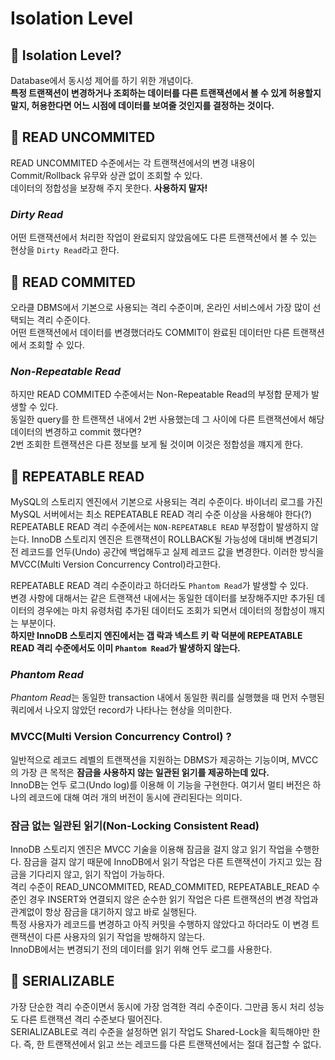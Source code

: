 # Isolation Level

## 📌 Isolation Level?

Database에서 동시성 제어를 하기 위한 개념이다.  
**특정 트랜잭션이 변경하거나 조회하는 데이터를 다른 트랜잭션에서 볼 수 있게 허용할지 말지, 허용한다면 어느 시점에 데이터를  보여줄 것인지를 결정하는 것이다.**


## 📌 READ UNCOMMITED

READ UNCOMMITED 수준에서는 각 트랜잭션에서의 변경 내용이 Commit/Rollback 유무와 상관 없이 조회할 수 있다.  
데이터의 정합성을 보장해 주지 못한다. **사용하지 말자!**

### *Dirty Read*
어떤 트랜잭션에서 처리한 작업이 완료되지 않았음에도 다른 트랜잭션에서 볼 수 있는 현상을 `Dirty Read`라고 한다.



## 📌 READ COMMITED

오라클 DBMS에서 기본으로 사용되는 격리 수준이며, 온라인 서비스에서 가장 많이 선택되는 격리 수준이다.  
어떤 트랜잭션에서 데이터를 변경했더라도 COMMIT이 완료된 데이터만 다른 트랜잭션에서 조회할 수 있다.  

### *Non-Repeatable Read*
하지만 READ COMMITED 수준에서는 Non-Repeatable Read의 부정합 문제가 발생할 수 있다.  
동일한 query를 한 트랜잭션 내에서 2번 사용했는데 그 사이에 다른 트랜잭션에서 해당 데이터의 변경하고 commit 했다면?  
2번 조회한 트랜잭션은 다른 정보를 보게 될 것이며 이것은 정합성을 꺠지게 한다.


## 📌 REPEATABLE READ

MySQL의 스토리지 엔진에서 기본으로 사용되는 격리 수준이다. 바이너리 로그를 가진 MySQL 서버에서는 최소 REPEATABLE READ 격리 수준 이상을 사용해야 한다(?)
<br>
REPEATABLE READ 격리 수준에서는 `NON-REPEATABLE READ` 부정합이 발생하지 않는다. InnoDB 스토리지 엔진은 트랜잭션이 ROLLBACK될 가능성에 대비해 변경되기 전 레코드를 언두(Undo) 공간에 백업해두고 실제 레코드 값을 변경한다. 이러한 방식을 MVCC(Multi Version Concurrency Control)라고한다. <br>

REPEATABLE READ 격리 수준이라고 하더라도 `Phantom Read`가 발생할 수 있다. 
<br>
변경 사항에 대해서는 같은 트랜잭션 내에서는 동일한 데이터를 보장해주지만 추가된 데이터의 경우에는 마치 유령처럼 추가된 데이터도 조회가 되면서 데이터의 정합성이 깨지는 부분이다. 
<br> **하지만 InnoDB 스토리지 엔진에서는 갭 락과 넥스트 키 락 덕분에 REPEATABLE READ 격리 수준에서도 이미 `Phantom Read`가 발생하지 않는다.**

### *Phantom Read*
*Phantom Read*는 동일한 transaction 내에서 동일한 쿼리를 실행했을 때 먼저 수행된 쿼리에서 나오지 않았던 record가 나타나는 현상을 의미한다.


### MVCC(Multi Version Concurrency Control)  ?

일반적으로 레코드 레벨의 트랜잭션을 지원하는 DBMS가 제공하는 기능이며, MVCC의 가장 큰 목적은 **잠금을 사용하지 않는 일관된 읽기를 제공하는데 있다.**
<br> InnoDB는 언두 로그(Undo log)를 이용해 이 기능을 구현한다. 여기서 멀티 버전은 하나의 레코드에 대해 여러 개의 버전이 동시에 관리된다는 의미다.


### 잠금 없는 일관된 읽기(Non-Locking Consistent Read)

InnoDB 스토리지 엔진은 MVCC 기술을 이용해 잠금을 걸지 않고 읽기 작업을 수행한다. 잠금을 걸지 않기 때문에 InnoDB에서 읽기 작업은 다른 트랜잭션이 가지고 있는 잠금을 기다리지 않고, 읽기 작업이 가능하다.  
격리 수준이 READ_UNCOMMITED, READ_COMMITED, REPEATABLE_READ 수준인 경우 INSERT와 연결되지 않은 순수한 읽기 작업은 다른 트랜잭션의 변경 작업과 관계없이 항상 잠금을 대기하지 않고 바로 실행된다.  
특정 사용자가 레코드를 변경하고 아직 커밋을 수행하지 않았다고 하더라도 이 변경 트랜잭션이 다른 사용자의 읽기 작업을 방해하지 않는다.  
InnoDB에서는 변경되기 전의 데이터를 읽기 위해 언두 로그를 사용한다.

## 📌 SERIALIZABLE

가장 단순한 격리 수준이면서 동시에 가장 엄격한 격리 수준이다. 그만큼 동시 처리 성능도 다른 트랜잭션 격리 수준보다 떨어진다.
<br> SERIALIZABLE로 격리 수준을 설정하면 읽기 작업도 Shared-Lock을 획득해야만 한다. 즉, 한 트랜잭션에서 읽고 쓰는 레코드를 다른 트랜잭션에서는 절대 접근할 수 없다.



